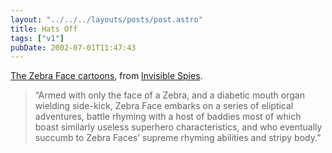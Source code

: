 ```yaml
---
layout: "../../../layouts/posts/post.astro"
title: Hats Off
tags: ["v1"]
pubDate: 2002-07-01T11:47:43
---
```


[The Zebra Face cartoons][1], from [Invisible Spies][2].

> &#8220;Armed with only the face of a Zebra, and a diabetic mouth organ wielding side-kick, Zebra Face embarks on a series of eliptical adventures, battle rhyming with a host of baddies most of which boast similarly useless superhero characteristics, and who eventually succumb to Zebra Faces&#8217; supreme rhyming abilities and stripy body.&#8221;

[1]: http://www.invisiblespies.com/zebraface/zebintro.html
[2]: http://www.invisiblespies.com/ "Invisible Spies Records"
